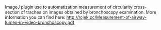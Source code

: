ImageJ plugin use to automatization measurement of circularity cross-section of trachea on images obtained by bronchoscopy examination.
More information you can find here: http://rojek.cc/Measurement-of-airway-lumen-in-video-bronchoscopy.pdf
